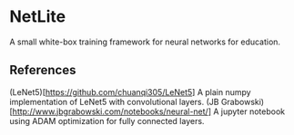 # NetLite

A small white-box training framework for neural networks for education.



## References

(LeNet5)[https://github.com/chuanqi305/LeNet5] A plain numpy implementation of LeNet5 with convolutional layers.
(JB Grabowski)[http://www.jbgrabowski.com/notebooks/neural-net/] A jupyter notebook using ADAM optimization for fully connected layers.

